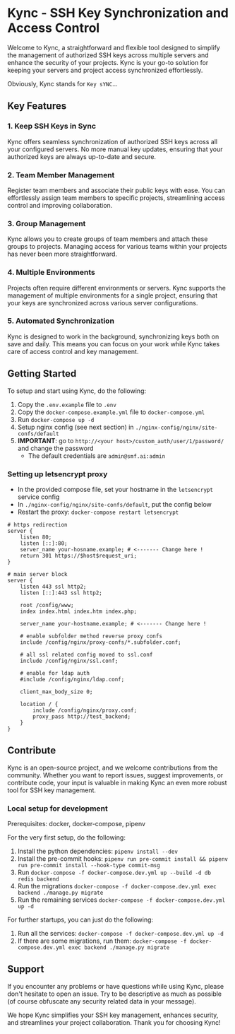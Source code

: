 # Kync - SSH Key Synchronization and Access Control

Welcome to Kync, a straightforward and flexible tool designed to simplify the management of authorized SSH keys across
multiple  servers and enhance the security of your projects. Kync is your go-to solution for keeping your servers and
project access synchronized effortlessly.

Obviously, Kync stands for `Key sYNC`...

## Key Features

### 1. Keep SSH Keys in Sync

Kync offers seamless synchronization of authorized SSH keys across all your configured servers. No more manual key
updates, ensuring that your authorized keys are always up-to-date and secure.

### 2. Team Member Management

Register team members and associate their public keys with ease. You can effortlessly assign team members to specific
projects, streamlining access control and improving collaboration.

### 3. Group Management

Kync allows you to create groups of team members and attach these groups to projects. Managing access for various teams
within your projects has never been more straightforward.

### 4. Multiple Environments

Projects often require different environments or servers. Kync supports the management of multiple environments for a
single project, ensuring that your keys are synchronized across various server configurations.

### 5. Automated Synchronization

Kync is designed to work in the background, synchronizing keys both on save and daily. This means you can focus on your
work while Kync takes care of access control and key management.

## Getting Started

To setup and start using Kync, do the following:

1. Copy the `.env.example` file to `.env`
2. Copy the `docker-compose.example.yml` file to `docker-compose.yml`
3. Run `docker-compose up -d`
4. Setup nginx config (see next section) in `./nginx-config/nginx/site-confs/default`
4. **IMPORTANT**: go to `http://<your host>/custom_auth/user/1/password/` and change the password
   - The default credentials are `admin@smf.ai:admin`

### Setting up letsencrypt proxy

- In the provided compose file, set your hostname in the `letsencrypt` service config
- In `./nginx-config/nginx/site-confs/default`, put the config below
- Restart the proxy: `docker-compose restart letsencrypt`

```nginx
# https redirection
server {
    listen 80;
    listen [::]:80;
    server_name your-hosname.example; # <------- Change here !
    return 301 https://$host$request_uri;
}

# main server block
server {
    listen 443 ssl http2;
    listen [::]:443 ssl http2;

    root /config/www;
    index index.html index.htm index.php;

    server_name your-hostname.example; # <------- Change here !

    # enable subfolder method reverse proxy confs
    include /config/nginx/proxy-confs/*.subfolder.conf;

    # all ssl related config moved to ssl.conf
    include /config/nginx/ssl.conf;

    # enable for ldap auth
    #include /config/nginx/ldap.conf;

    client_max_body_size 0;

    location / {
        include /config/nginx/proxy.conf;
        proxy_pass http://test_backend;
    }
}

```

## Contribute

Kync is an open-source project, and we welcome contributions from the community. Whether you want to report issues,
suggest improvements, or contribute code, your input is valuable in making Kync an even more robust tool for SSH key
management.

### Local setup for development

Prerequisites: docker, docker-compose, pipenv

For the very first setup, do the following:

1. Install the python dependencies: `pipenv install --dev`
2. Install the pre-commit hooks: `pipenv run pre-commit install && pipenv run pre-commit install --hook-type commit-msg`
3. Run `docker-compose -f docker-compose.dev.yml up --build -d db redis backend`
4. Run the migrations `docker-compose -f docker-compose.dev.yml exec backend ./manage.py migrate`
5. Run the remaining services `docker-compose -f docker-compose.dev.yml up -d`

For further startups, you can just do the following:

1. Run all the services: `docker-compose -f docker-compose.dev.yml up -d`
2. If there are some migrations, run them: `docker-compose -f docker-compose.dev.yml exec backend ./manage.py migrate`

## Support

If you encounter any problems or have questions while using Kync, please don't hesitate to open an issue. Try to be
descriptive as much as possible (of course obfuscate any security related data in your message).

We hope Kync simplifies your SSH key management, enhances security, and streamlines your project collaboration. Thank
you for choosing Kync!
